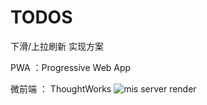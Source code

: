 # TODOS

下滑/上拉刷新 实现方案



PWA ：Progressive Web App

微前端 ： ThoughtWorks
![mis server render](../img/todos/micro_fe.png)

